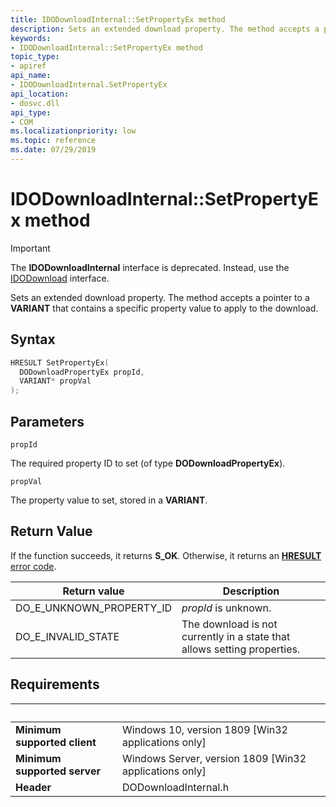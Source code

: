```yaml
---
title: IDODownloadInternal::SetPropertyEx method
description: Sets an extended download property. The method accepts a pointer to a **VARIANT** that contains a specific property value to apply to the download.
keywords:
- IDODownloadInternal::SetPropertyEx method
topic_type:
- apiref
api_name:
- IDODownloadInternal.SetPropertyEx
api_location:
- dosvc.dll
api_type:
- COM
ms.localizationpriority: low
ms.topic: reference
ms.date: 07/29/2019
---
```


# IDODownloadInternal::SetPropertyEx method

> [!IMPORTANT]
> The **IDODownloadInternal** interface is deprecated. Instead, use the [IDODownload](/windows/win32/delivery_optimization/do/nn-do-idodownload) interface.

Sets an extended download property. The method accepts a pointer to a **VARIANT** that contains a specific property value to apply to the download.

## Syntax

```cpp
HRESULT SetPropertyEx(
  DODownloadPropertyEx propId, 
  VARIANT* propVal
);
```

## Parameters

`propId`

The required property ID to set (of type **DODownloadPropertyEx**).

`propVal`

The property value to set, stored in a **VARIANT**.

## Return Value

If the function succeeds, it returns **S_OK**. Otherwise, it returns an [**HRESULT**](/windows/desktop/com/structure-of-com-error-codes) [error code](/windows/desktop/com/com-error-codes-10).

|Return value|Description|
|-|-|
|DO_E_UNKNOWN_PROPERTY_ID|*propId* is unknown.|
|DO_E_INVALID_STATE|The download is not currently in a state that allows setting properties.|

## Requirements

| &nbsp; | &nbsp; |
| ---- |:---- |
| **Minimum supported client** | Windows 10, version 1809 \[Win32 applications only\] |
| **Minimum supported server** | Windows Server, version 1809 \[Win32 applications only\] |
| **Header** | DODownloadInternal.h |
